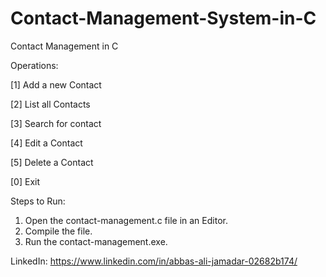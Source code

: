 # Contact-Management-System-in-C
Contact Management in C

Operations:

[1] Add a new Contact

[2] List all Contacts

[3] Search for contact

[4] Edit a Contact

[5] Delete a Contact

[0] Exit

Steps to Run:

1. Open the contact-management.c file in an Editor.
2. Compile the file.
3. Run the contact-management.exe.

LinkedIn: https://www.linkedin.com/in/abbas-ali-jamadar-02682b174/
